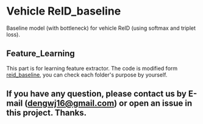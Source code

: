 # Vehicle ReID_baseline
Baseline model (with bottleneck) for vehicle ReID (using softmax and triplet loss).

## Feature_Learning
This part is for learning feature extractor. The code is modified form [reid_baseline](https://github.com/L1aoXingyu/reid_baseline), you can check each folder's purpose by yourself.


## If you have any question, please contact us by E-mail (dengwj16@gmail.com) or open an issue in this project. Thanks.